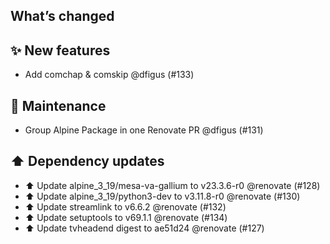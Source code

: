 ## What’s changed

## ✨ New features

- Add comchap & comskip @dfigus (#133)

## 🧰 Maintenance

- Group Alpine Package in one Renovate PR @dfigus (#131)

## ⬆️ Dependency updates

- ⬆️ Update alpine_3_19/mesa-va-gallium to v23.3.6-r0 @renovate (#128)
- ⬆️ Update alpine_3_19/python3-dev to v3.11.8-r0 @renovate (#130)
- ⬆️ Update streamlink to v6.6.2 @renovate (#132)
- ⬆️ Update setuptools to v69.1.1 @renovate (#134)
- ⬆️ Update tvheadend digest to ae51d24 @renovate (#127)
